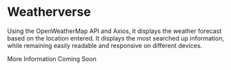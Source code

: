 # Weatherverse

Using the OpenWeatherMap API and Axios, it displays the weather forecast based on the location entered. It displays the most searched up information, while remaining easily readable and responsive on different devices.

More Information Coming Soon
